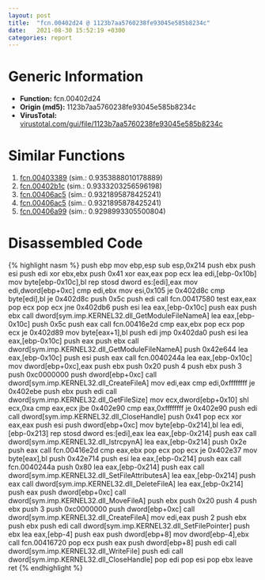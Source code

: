 ```yaml
---
layout: post
title:  "fcn.00402d24 @ 1123b7aa5760238fe93045e585b8234c"
date:   2021-08-30 15:52:19 +0300
categories: report
---
```


# Generic Information
- **Function:** fcn.00402d24
- **Origin (md5):** 1123b7aa5760238fe93045e585b8234c
- **VirusTotal:** [virustotal.com/gui/file/1123b7aa5760238fe93045e585b8234c][virustotal_ref]



# Similar Functions

1. [fcn.00403389][similar_1_ref] (sim.: 0.9353888010178889)
2. [fcn.00402b1c][similar_2_ref] (sim.: 0.9333203256596198)
3. [fcn.00406ac5][similar_3_ref] (sim.: 0.9321895878425241)
4. [fcn.00406ac5][similar_4_ref] (sim.: 0.9321895878425241)
5. [fcn.00406a99][similar_5_ref] (sim.: 0.9298993305500804)


# Disassembled Code

{% highlight nasm %}
push ebp
mov ebp,esp
sub esp,0x214
push ebx
push esi
push edi
xor ebx,ebx
push 0x41
xor eax,eax
pop ecx
lea edi,[ebp-0x10b]
mov byte[ebp-0x10c],bl
rep stosd dword es:[edi],eax
mov edi,dword[ebp+0xc]
cmp edi,ebx
mov esi,0x105
je 0x402d8c
cmp byte[edi],bl
je 0x402d8c
push 0x5c
push edi
call fcn.00417580
test eax,eax
pop ecx
pop ecx
jne 0x402db6
push esi
lea eax,[ebp-0x10c]
push eax
push ebx
call dword[sym.imp.KERNEL32.dll_GetModuleFileNameA]
lea eax,[ebp-0x10c]
push 0x5c
push eax
call fcn.00416e2d
cmp eax,ebx
pop ecx
pop ecx
je 0x402d89
mov byte[eax+1],bl
push edi
jmp 0x402da0
push esi
lea eax,[ebp-0x10c]
push eax
push ebx
call dword[sym.imp.KERNEL32.dll_GetModuleFileNameA]
push 0x42e644
lea eax,[ebp-0x10c]
push esi
push eax
call fcn.0040244a
lea eax,[ebp-0x10c]
mov dword[ebp+0xc],eax
push ebx
push 0x20
push 4
push ebx
push 3
push 0xc0000000
push dword[ebp+0xc]
call dword[sym.imp.KERNEL32.dll_CreateFileA]
mov edi,eax
cmp edi,0xffffffff
je 0x402ebe
push ebx
push edi
call dword[sym.imp.KERNEL32.dll_GetFileSize]
mov ecx,dword[ebp+0x10]
shl ecx,0xa
cmp eax,ecx
jbe 0x402e90
cmp eax,0xffffffff
je 0x402e90
push edi
call dword[sym.imp.KERNEL32.dll_CloseHandle]
push 0x41
pop ecx
xor eax,eax
push esi
push dword[ebp+0xc]
mov byte[ebp-0x214],bl
lea edi,[ebp-0x213]
rep stosd dword es:[edi],eax
lea eax,[ebp-0x214]
push eax
call dword[sym.imp.KERNEL32.dll_lstrcpynA]
lea eax,[ebp-0x214]
push 0x2e
push eax
call fcn.00416e2d
cmp eax,ebx
pop ecx
pop ecx
je 0x402e37
mov byte[eax],bl
push 0x42e714
push esi
lea eax,[ebp-0x214]
push eax
call fcn.0040244a
push 0x80
lea eax,[ebp-0x214]
push eax
call dword[sym.imp.KERNEL32.dll_SetFileAttributesA]
lea eax,[ebp-0x214]
push eax
call dword[sym.imp.KERNEL32.dll_DeleteFileA]
lea eax,[ebp-0x214]
push eax
push dword[ebp+0xc]
call dword[sym.imp.KERNEL32.dll_MoveFileA]
push ebx
push 0x20
push 4
push ebx
push 3
push 0xc0000000
push dword[ebp+0xc]
call dword[sym.imp.KERNEL32.dll_CreateFileA]
mov edi,eax
push 2
push ebx
push ebx
push edi
call dword[sym.imp.KERNEL32.dll_SetFilePointer]
push ebx
lea eax,[ebp-4]
push eax
push dword[ebp+8]
mov dword[ebp-4],ebx
call fcn.00416720
pop ecx
push eax
push dword[ebp+8]
push edi
call dword[sym.imp.KERNEL32.dll_WriteFile]
push edi
call dword[sym.imp.KERNEL32.dll_CloseHandle]
pop edi
pop esi
pop ebx
leave 
ret 
{% endhighlight %}


[similar_1_ref]: /report/fcn.00403389@73677cb40830e94fbfb5483ff33e40b9
[similar_2_ref]: /report/fcn.00402b1c@6c5b0418e4a4c57d99cda47d2717045d
[similar_3_ref]: /report/fcn.00406ac5@5bfd33ece1aeef8bda2c7fc886262ed9
[similar_4_ref]: /report/fcn.00406ac5@999ae3491971c32d67bd4c32561ea381
[similar_5_ref]: /report/fcn.00406a99@59b1876779e3211327c1a96e7e2c12c4
[virustotal_ref]: https://www.virustotal.com/gui/file/1123b7aa5760238fe93045e585b8234c